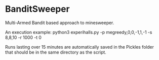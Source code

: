 # BanditSweeper
Multi-Armed Bandit based approach to minesweeper.

An execution example: python3 experihalls.py -p megreedy,0,0,-1,1,-1 -s 8,8,10 -r 1000 -t 0

Runs lasting over 15 minutes are automatically saved in the Pickles folder that should be in the same directory as the script.
